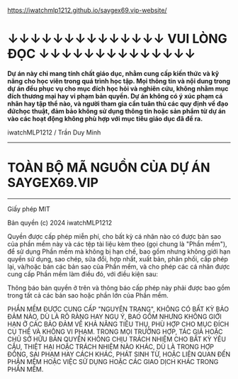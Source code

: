 https://iwatchmlp1212.github.io/saygex69.vip-website/

<h1>↓↓↓↓↓↓↓↓↓↓↓↓↓↓ VUI LÒNG ĐỌC ↓↓↓↓↓↓↓↓↓↓↓↓↓↓</h1>

<strong>Dự án này chỉ mang tính chất giáo dục, nhằm cung cấp kiến thức và kỹ năng cho học viên trong quá trình học tập.
Mọi thông tin và nội dung trong dự án đều phục vụ cho mục đích học hỏi và nghiên cứu, không nhằm mục đích thương mại hay
vi phạm bản quyền. Dự án không có ý xúc phạm cá nhân hay tập thể nào, và người tham gia cần tuân thủ
các quy định về đạo đứchọc thuật, đảm bảo không sử dụng thông tin hoặc sản phẩm từ dự án vào các hoạt động không phù hợp
với mục tiêu giáo dục đã đề ra.</strong>

iwatchMLP1212 / Trần Duy Minh

<hr>

<h1>
    TOÀN BỘ MÃ NGUỒN CỦA DỰ ÁN SAYGEX69.VIP
</h1>

<hr>

Giấy phép MIT

Bản quyền (c) 2024 iwatchMLP1212

Quyền được cấp phép miễn phí, cho bất kỳ cá nhân nào có được bản sao của phần mềm này và các tệp tài liệu kèm theo (gọi chung là "Phần mềm"), để sử dụng Phần mềm mà không bị hạn chế, bao gồm nhưng không giới hạn quyền sử dụng, sao chép, sửa đổi, hợp nhất, xuất bản, phân phối, cấp phép lại, và/hoặc bán các bản sao của Phần mềm, và cho phép các cá nhân được cung cấp Phần mềm làm điều đó, với điều kiện sau:

Thông báo bản quyền ở trên và thông báo cấp phép này phải được bao gồm trong tất cả các bản sao hoặc phần lớn của Phần mềm.

PHẦN MỀM ĐƯỢC CUNG CẤP "NGUYÊN TRẠNG", KHÔNG CÓ BẤT KỲ BẢO ĐẢM NÀO, DÙ LÀ RÕ RÀNG HAY NGỤ Ý, BAO GỒM NHƯNG KHÔNG GIỚI HẠN Ở CÁC BẢO ĐẢM VỀ KHẢ NĂNG TIÊU THỤ, PHÙ HỢP CHO MỤC ĐÍCH CỤ THỂ VÀ KHÔNG VI PHẠM. TRONG MỌI TRƯỜNG HỢP, TÁC GIẢ HOẶC CHỦ SỞ HỮU BẢN QUYỀN KHÔNG CHỊU TRÁCH NHIỆM CHO BẤT KỲ YÊU CẦU, THIỆT HẠI HOẶC TRÁCH NHIỆM NÀO KHÁC, DÙ LÀ TRONG HỢP ĐỒNG, SAI PHẠM HAY CÁCH KHÁC, PHÁT SINH TỪ, HOẶC LIÊN QUAN ĐẾN PHẦN MỀM HOẶC VIỆC SỬ DỤNG HOẶC CÁC GIAO DỊCH KHÁC TRONG PHẦN MỀM.
